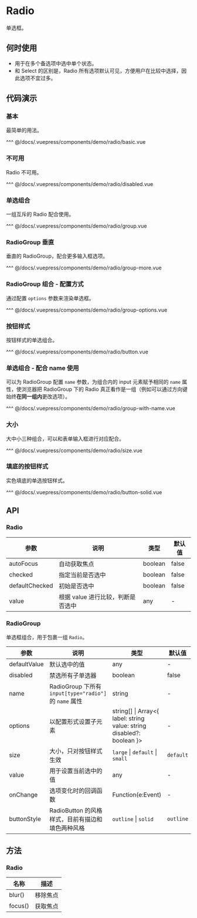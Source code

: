 # Radio

单选框。

## 何时使用

- 用于在多个备选项中选中单个状态。
- 和 Select 的区别是，Radio 所有选项默认可见，方便用户在比较中选择，因此选项不宜过多。

## 代码演示

### 基本

最简单的用法。

<demo-radio-basic/>

^^^ @/docs/.vuepress/components/demo/radio/basic.vue

### 不可用

Radio 不可用。

<demo-radio-disabled/>

^^^ @/docs/.vuepress/components/demo/radio/disabled.vue

### 单选组合

一组互斥的 Radio 配合使用。

<demo-radio-group/>

^^^ @/docs/.vuepress/components/demo/radio/group.vue

### RadioGroup 垂直

垂直的 RadioGroup，配合更多输入框选项。

<demo-radio-group-more/>

^^^ @/docs/.vuepress/components/demo/radio/group-more.vue

### RadioGroup 组合 - 配置方式

通过配置 `options` 参数来渲染单选框。

<demo-radio-group-options/>

^^^ @/docs/.vuepress/components/demo/radio/group-options.vue

### 按钮样式

按钮样式的单选组合。

<demo-radio-button/>

^^^ @/docs/.vuepress/components/demo/radio/button.vue

### 单选组合 - 配合 name 使用

可以为 RadioGroup 配置 `name` 参数，为组合内的 input 元素赋予相同的 `name` 属性，使浏览器把 RadioGroup 下的 Radio 真正看作是一组（例如可以通过方向键始终**在同一组内**更改选项）。

<demo-radio-group-with-name/>

^^^ @/docs/.vuepress/components/demo/radio/group-with-name.vue

### 大小

大中小三种组合，可以和表单输入框进行对应配合。

<demo-radio-size/>

^^^ @/docs/.vuepress/components/demo/radio/size.vue

### 填底的按钮样式

实色填底的单选按钮样式。

<demo-radio-button-solid/>

^^^ @/docs/.vuepress/components/demo/radio/button-solid.vue

## API

### Radio

| 参数 | 说明 | 类型 | 默认值 |
| --- | --- | --- | --- |
| autoFocus | 自动获取焦点 | boolean | false |
| checked | 指定当前是否选中 | boolean | false |
| defaultChecked | 初始是否选中 | boolean | false |
| value | 根据 value 进行比较，判断是否选中 | any | - |

### RadioGroup

单选框组合，用于包裹一组 `Radio`。

| 参数 | 说明 | 类型 | 默认值 |
| --- | --- | --- | --- |
| defaultValue | 默认选中的值 | any | - |
| disabled | 禁选所有子单选器 | boolean | false |
| name | RadioGroup 下所有 `input[type="radio"]` 的 `name` 属性 | string | - |
| options | 以配置形式设置子元素 | string\[] \| Array&lt;{ label: string value: string disabled?: boolean }> | - |
| size | 大小，只对按钮样式生效 | `large` \| `default` \| `small` | `default` |
| value | 用于设置当前选中的值 | any | - |
| onChange | 选项变化时的回调函数 | Function(e:Event) | - |
| buttonStyle | RadioButton 的风格样式，目前有描边和填色两种风格 | `outline` \| `solid` | `outline` |

## 方法

### Radio

| 名称 | 描述 |
| --- | --- |
| blur() | 移除焦点 |
| focus() | 获取焦点 |
